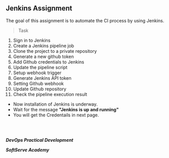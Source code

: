 ## Jenkins Assignment

The goal of this assignment is to automate the CI process by using Jenkins.

>Task
1. Sign in to Jenkins
2. Create a Jenkins pipeline job
3. Clone the project to a private repository
4. Generate a new github token
5. Add Github credentials to Jenkins
6. Update the pipeline script
7. Setup webhook trigger
8. Generate Jenkins API token
9. Setting Github webhook
10. Update Github repository
11. Check the pipeline execution result

- Now installation of Jenkins is underway.
- Wait for the message **"Jenkins is up and running"**
- You will get the Credentails in next page.

<br/><br/>

_**DevOps Practical Development**_ 

_**SoftServe Academy**_

<br/>
